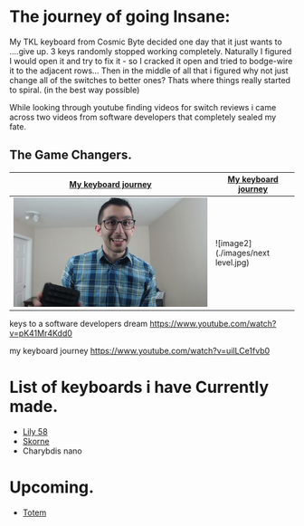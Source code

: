 # The journey of going Insane:
My TKL keyboard from Cosmic Byte decided one day that it just wants to ....give up. 3 keys randomly stopped working completely. 
Naturally I figured I would open it and try to fix it - so I cracked it open and tried to bodge-wire it to the adjacent rows...
Then in the middle of all that i figured why not just change all of the switches to better ones?
Thats where things really started to spiral. (in the best way possible)

While looking through youtube finding videos for switch reviews i came across two videos from software developers that completely sealed my fate.

## The Game Changers.
| [My keyboard journey](https://www.youtube.com/watch?v=uilLCe1fvb0)  | [My keyboard journey](https://www.youtube.com/watch?v=pK41Mr4Kdd0) |
| -------------- | --------------- |
| ![image1](./images/adam.jpg) | ![image2](./images/next level.jpg) |







keys to a software developers dream
https://www.youtube.com/watch?v=pK41Mr4Kdd0

my keyboard journey
https://www.youtube.com/watch?v=uilLCe1fvb0


# List of keyboards i have Currently made.
 - [Lily 58](./Lily58.md) 
 - [Skorne](./Skorne.md)
 - Charybdis nano

# Upcoming.
 - [Totem](./Totem.md)
